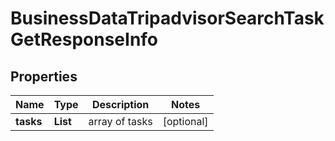 # BusinessDataTripadvisorSearchTaskGetResponseInfo


## Properties

| Name | Type | Description | Notes |
|------------ | ------------- | ------------- | -------------|
**tasks** | **List<BusinessDataTripadvisorSearchTaskGetTaskInfo>** | array of tasks |[optional]|